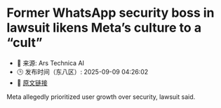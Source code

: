 # Former WhatsApp security boss in lawsuit likens Meta’s culture to a “cult”
- 📅 来源: Ars Technica AI
- 🕒 发布时间（东八区）: 2025-09-09 04:26:02
- 🔗 [原文链接](https://arstechnica.com/security/2025/09/former-whatsapp-security-boss-sues-meta-for-systemic-cybersecurity-failures/)

Meta allegedly prioritized user growth over security, lawsuit said.